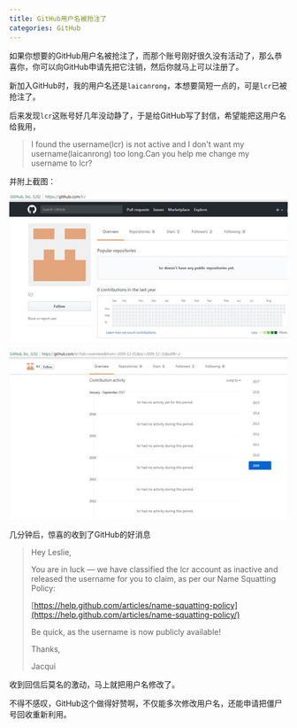 ```yaml
---
title: GitHub用户名被抢注了
categories: GitHub
---
```


如果你想要的GitHub用户名被抢注了，而那个账号刚好很久没有活动了，那么恭喜你，你可以向GitHub申请先把它注销，然后你就马上可以注册了。

新加入GitHub时，我的用户名还是`laicanrong`，本想要简短一点的，可是`lcr`已被抢注了。

后来发现`lcr`这账号好几年没动静了，于是给GitHub写了封信，希望能把这用户名给我用，

> I found the username(lcr) is not active and I don't want my username(laicanrong) too long.Can you help me change my username to lcr?

<!-- more -->

并附上截图：

![Screenshots-1](/assets/img/20171231/change-github-username3.jpg)

![Screenshots-2](/assets/img/20171231/change-github-username4.jpg)

几分钟后，惊喜的收到了GitHub的好消息

> Hey Leslie,
> 
> You are in luck — we have classified the lcr account as inactive and released the username for you to claim, as per our Name Squatting Policy:
> 
> [https://help.github.com/articles/name-squatting-policy](https://help.github.com/articles/name-squatting-policy/)
> 
> Be quick, as the username is now publicly available!
> 
> Thanks,
> 
> Jacqui

收到回信后莫名的激动，马上就把用户名修改了。

不得不感叹，GitHub这个做得好赞啊，不仅能多次修改用户名，还能申请把僵尸号回收重新利用。